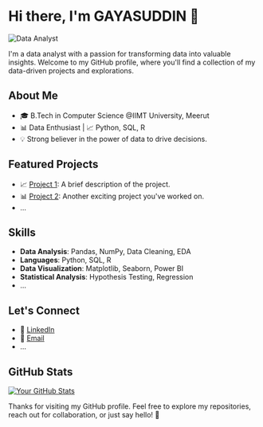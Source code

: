 <!-- Header -->
# Hi there, I'm GAYASUDDIN 👋
![Data Analyst](https://example.com/your-banner-image.jpeg)

I'm a data analyst with a passion for transforming data into valuable insights. Welcome to my GitHub profile, where you'll find a collection of my data-driven projects and explorations.

<!-- About Me -->
## About Me

- 🎓 B.Tech in Computer Science @IIMT University, Meerut
- 📊 Data Enthusiast | 📈 Python, SQL, R
- 💡 Strong believer in the power of data to drive decisions.

<!-- Featured Projects -->
## Featured Projects

- 📈 [Project 1](https://github.com/yourusername/project1): A brief description of the project.
- 📊 [Project 2](https://github.com/yourusername/project2): Another exciting project you've worked on.
- ...

<!-- Skills -->
## Skills

- **Data Analysis**: Pandas, NumPy, Data Cleaning, EDA
- **Languages**: Python, SQL, R
- **Data Visualization**: Matplotlib, Seaborn, Power BI
- **Statistical Analysis**: Hypothesis Testing, Regression
- ...

<!-- Let's Connect -->
## Let's Connect

- 💼 [LinkedIn](https://www.linkedin.com/in/yourusername)
- 📧 [Email](mailto:youremail@example.com)
- ...

<!-- GitHub Stats -->
## GitHub Stats

[![Your GitHub Stats](https://github-readme-stats.vercel.app/api?username=yourusername)](https://github.com/anuraghazra/github-readme-stats)

<!-- Footer -->
Thanks for visiting my GitHub profile. Feel free to explore my repositories, reach out for collaboration, or just say hello! 🚀

